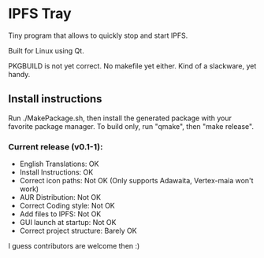 # IPFS Tray

Tiny program that allows to quickly stop and start IPFS.

Built for Linux using Qt.

PKGBUILD is not yet correct. No makefile yet either. Kind of a slackware, yet handy.

## Install instructions

Run ./MakePackage.sh, then install the generated package with your favorite package manager.
To build only, run "qmake", then "make release".

### Current release (v0.1-1): 

* English Translations: OK
* Install Instructions: OK
* Correct icon paths: Not OK (Only supports Adawaita, Vertex-maia won't work)
* AUR Distribution: Not OK
* Correct Coding style: Not OK
* Add files to IPFS: Not OK
* GUI launch at startup: Not OK
* Correct project structure: Barely OK

I guess contributors are welcome then :)
